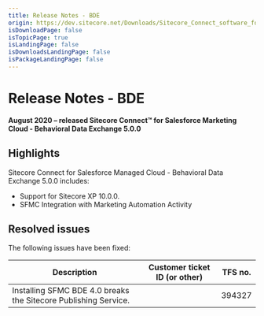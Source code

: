 ```yaml
---
title: Release Notes - BDE
origin: https://dev.sitecore.net/Downloads/Sitecore_Connect_software_for_Salesforce_Marketing_Cloud/1x/Sitecore_Connect_software_for_Salesforce_Marketing_Cloud_50/Release_Notes_BDE
isDownloadPage: false
isTopicPage: true
isLandingPage: false
isDownloadsLandingPage: false
isPackageLandingPage: false
---
```


# Release Notes - BDE

**August 2020 – released Sitecore Connect™ for Salesforce Marketing Cloud - Behavioral Data Exchange 5.0.0**

## Highlights

Sitecore Connect for Salesforce Managed Cloud - Behavioral Data Exchange 5.0.0 includes:

-   ​​Support for Sitecore XP 10.0.0.
-   SFMC Integration with Marketing Automation Activity

## Resolved issues

The following issues have been fixed:

 | Description | Customer ticket ID (or other) | TFS no. |
 | --- | --- | --- |
 | Installing SFMC BDE 4.0 breaks the Sitecore Publishing Service. |  | 394327 |